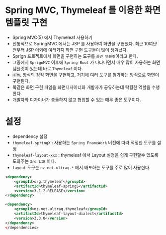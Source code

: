 # Spring MVC, Thymeleaf 를 이용한 화면 템플릿 구현
- Spring MVC(5) 에서 Thymeleaf 사용하기
- 전통적으로 SpringMVC 에서는 JSP 를 사용하여 화면을 구현했다. 최근 10여냔 전부터 JSP 이외에 여러가지 화면 구현 도구들이 많이 생겨났다.
- Sprign 프로젝트에서 화면을 구현하는 도구를 `화면 템블릿`이라고 한다.
- 그중에서 `SprignMVC` 이후에 `Spring Boot` 가 나타나면서 매우 많이 사용하는 화면 템플릿이 있는데 바로 `Thymeleaf` 이다.
- `HTML` 방식의 정적 화면을 구현하고, 거기에 여러 도구를 첨가하는 방식으로 화면이 구현된다.
- 똑같은 화면 구현 파일을 화면디자이너와 개발자가 공유하는데 탁월한 역할을 수행한다.
- 개발자와 디자이너가 충돌하지 않고 협업할 수 있는 매우 좋은 도구이다.

# 설정
- dependency 설정
- `thymeleaf-springX` : 사용하는 `Spring FrameWork` 버전에 따라 적정한 도구를 설정
- `thymeleaf-layout-xxx` : thymeleaf 에서 Layout 설정을 쉽게 구현할수 있도록 도와주는 `3rd LIB` 이다.
- `layout` 도구는 `nz.net.ultraq.*` 에서 배포하는 도구를 주로 많이 사용한다.
```xml
<dependency>
	<groupId>org.thymeleaf</groupId>
	<artifactId>thymeleaf-spring5</artifactId>
	<version>3.1.2.RELEASE</version>
</dependency>

<dependency>
	<groupId>nz.net.ultraq.thymeleaf</groupId>
	<artifactId>thymeleaf-layout-dialect</artifactId>
	<version>3.3.0</version>
</dependency>
</dependencies>
```